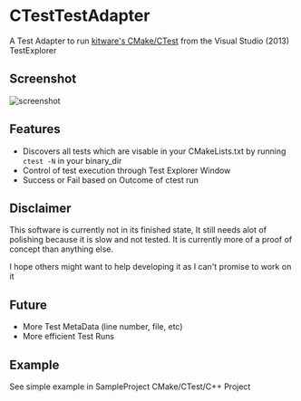 # CTestTestAdapter

A Test Adapter to run [kitware's CMake/CTest](http://cmake.org/) from the Visual Studio (2013) TestExplorer

## Screenshot

![screenshot](https://github.com/toeb/CTestTestAdapter/blob/master/screenshot.png)

## Features

* Discovers all tests which are visable in your CMakeLists.txt by running `ctest -N` in your binary_dir
* Control of test execution through Test Explorer Window
* Success or Fail based on Outcome of ctest run

## Disclaimer

This software is currently not in its finished state, It still needs alot of polishing because it is slow and not tested.
It is currently more of a proof of concept than anything else.

I hope others might want to help developing it as I can't promise to work on it

## Future

* More Test MetaData (line number, file, etc)
* More efficient Test Runs


## Example

See simple example in SampleProject CMake/CTest/C++ Project




